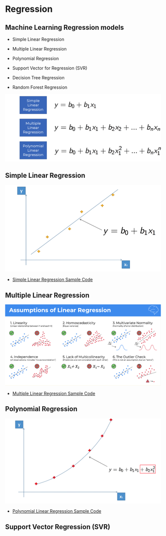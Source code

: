 # Regression

##  Machine Learning Regression models

* Simple Linear Regression

* Multiple Linear Regression

* Polynomial Regression

* Support Vector for Regression (SVR)

* Decision Tree Regression

* Random Forest Regression

![Regression](../images/regression.png)


## Simple Linear Regression

![Simple Liner Regression](../images/simple_linear_regression.png)

* [Simple Linear Regression Sample Code](https://drive.google.com/file/d/1831I5KalbB51uj5Rqxr8TNsGwVj61Gk5/view?usp=drive_link)

## Multiple Linear Regression

![Assumption of Linear Regression](../images/assumption_regression.png)

* [Multiple Linear Regression Sample Code](https://drive.google.com/file/d/194DHS6ARmvcJaAq8keNLeWPP9SN-V8Ab/view?usp=drive_link)

## Polynomial Regression

![Polynomial Regression](../images/polinomial_regression.png)

* [Polynomial Linear Regression Sample Code](https://drive.google.com/file/d/1neBn8KXLMxHJHVfoSIvuJfS6QrFWUeEg/view?usp=drive_link)

## Support Vector Regression (SVR)


